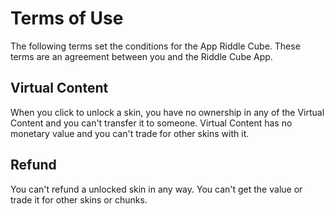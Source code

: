 # Terms of Use

The following terms set the conditions for the App Riddle Cube.
These terms are an agreement between you and the Riddle Cube App.


## Virtual Content
When you click to unlock a skin, you have no ownership in any of the Virtual Content and you can't transfer it to someone.
Virtual Content has no monetary value and you can't trade for other skins with it.

## Refund

You can't refund a unlocked skin in any way. You can't get the value or trade it for other skins or chunks.
